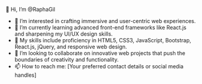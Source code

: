 👋 Hi, I’m @RaphaGil
- 👀 I’m interested in crafting immersive and user-centric web experiences.
- 🌱 I’m currently learning advanced front-end frameworks like React.js and sharpening my UI/UX design skills.
- 💼 My skills include proficiency in HTML5, CSS3, JavaScript, Bootstrap, React.js, jQuery, and responsive web design.
- 💞️ I’m looking to collaborate on innovative web projects that push the boundaries of creativity and functionality.
- 📫 How to reach me: [Your preferred contact details or social media handles]



<!---
RaphaGil/RaphaGil is a ✨ special ✨ repository because its `README.md` (this file) appears on your GitHub profile.
You can click the Preview link to take a look at your changes.
--->
